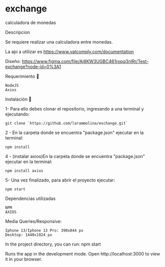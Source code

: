 # exchange
calculadora de monedas

Descripcion

Se requiere realizar una calculadora entre monedas.

La api a utilizar es https://www.vatcomply.com/documentation

Diseño: https://www.figma.com/file/Aj8KW3UGBC461ropq3nlRr/Test-exchange?node-id=0%3A1

Requerimiento 🔧

    NodeJS 
    Axios

Instalación 🔧

1- Para ello debes clonar el repositorio, ingresando a una terminal y ejecutando:

    git clone `https://github.com/larammolina/exchange.git`

2 - En la carpeta donde se encuentra "package.json" ejecutar en la terminal:

    npm install


4 - (instalar axios)En la carpeta donde se encuentra "package.json" ejecutar en la terminal:

    npm install axios

5- Una vez finalizado, para abrir el proyecto ejecutar:

    npm start

Dependencias utilizadas

    NPM
    AXIOS

Media Queries/Responsive:

    Iphone 13/Iphone 13 Pro: 390x844 px
    Desktop: 1440x1024 px



In the project directory, you can run:
npm start

Runs the app in the development mode.
Open http://localhost:3000 to view it in your browser.


